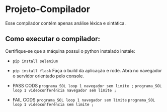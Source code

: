 # Projeto-Compilador
Esse compilador contém apenas análise léxica e sintática.


## Como executar o compilador:
Certifique-se que a máquina possui o python instalado
instale:
- ```pip install selenium```
- ```pip install flask```
Faça o build da aplicação e rode.
Abra no navegador o servidor orientado pelo console.

- PASS CODS
        ```programa_SOL loop 1 navegador sem limite ;```
        ```programa_SOL loop 1 videoconferência navegador sem limite ;```

- FAIL CODS
        ```programa_SOL loop 1 navegador sem limite```
        ```programa_SOL loop 1 videoconferência sem limite ;```
